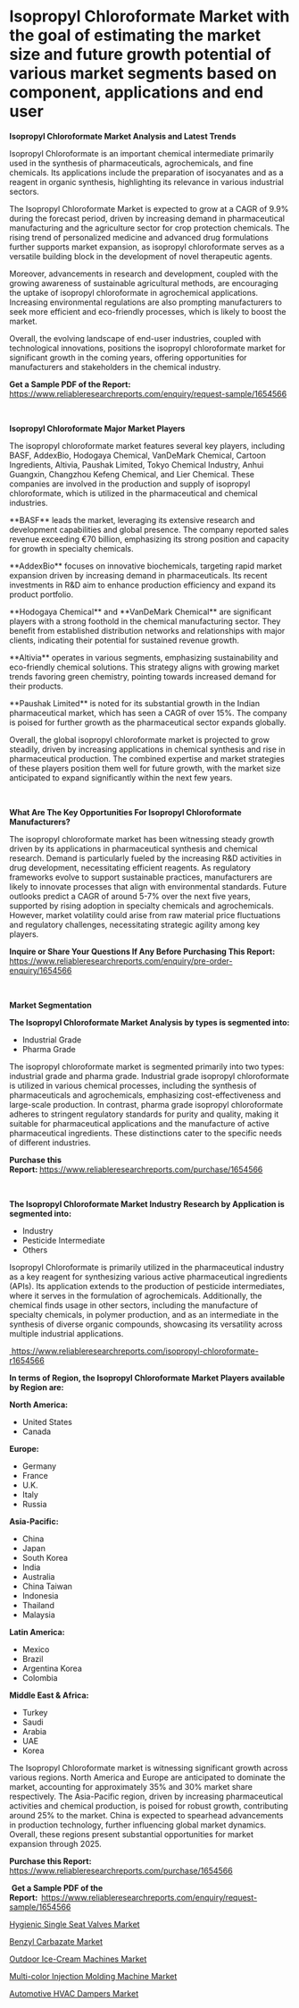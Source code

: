 <p><h1>Isopropyl Chloroformate Market with the goal of estimating the market size and future growth potential of various market segments based on component, applications and end user</h1></p><p><strong>Isopropyl Chloroformate Market Analysis and Latest Trends</strong></p>
<p><p>Isopropyl Chloroformate is an important chemical intermediate primarily used in the synthesis of pharmaceuticals, agrochemicals, and fine chemicals. Its applications include the preparation of isocyanates and as a reagent in organic synthesis, highlighting its relevance in various industrial sectors.</p><p>The Isopropyl Chloroformate Market is expected to grow at a CAGR of 9.9% during the forecast period, driven by increasing demand in pharmaceutical manufacturing and the agriculture sector for crop protection chemicals. The rising trend of personalized medicine and advanced drug formulations further supports market expansion, as isopropyl chloroformate serves as a versatile building block in the development of novel therapeutic agents.</p><p>Moreover, advancements in research and development, coupled with the growing awareness of sustainable agricultural methods, are encouraging the uptake of isopropyl chloroformate in agrochemical applications. Increasing environmental regulations are also prompting manufacturers to seek more efficient and eco-friendly processes, which is likely to boost the market.</p><p>Overall, the evolving landscape of end-user industries, coupled with technological innovations, positions the isopropyl chloroformate market for significant growth in the coming years, offering opportunities for manufacturers and stakeholders in the chemical industry.</p></p>
<p><strong>Get a Sample PDF of the Report:&nbsp;</strong> <a href="https://www.reliableresearchreports.com/enquiry/request-sample/1654566?utm_campaign=3025&utm_medium=2&utm_source=Github&utm_content=ia&utm_term=02042025&utm_id=isopropyl-chloroformate">https://www.reliableresearchreports.com/enquiry/request-sample/1654566</a></p>
<p>&nbsp;</p>
<p><strong>Isopropyl Chloroformate Major Market Players</strong></p>
<p><p>The isopropyl chloroformate market features several key players, including BASF, AddexBio, Hodogaya Chemical, VanDeMark Chemical, Cartoon Ingredients, Altivia, Paushak Limited, Tokyo Chemical Industry, Anhui Guangxin, Changzhou Kefeng Chemical, and Lier Chemical. These companies are involved in the production and supply of isopropyl chloroformate, which is utilized in the pharmaceutical and chemical industries.</p><p>**BASF** leads the market, leveraging its extensive research and development capabilities and global presence. The company reported sales revenue exceeding €70 billion, emphasizing its strong position and capacity for growth in specialty chemicals.</p><p>**AddexBio** focuses on innovative biochemicals, targeting rapid market expansion driven by increasing demand in pharmaceuticals. Its recent investments in R&D aim to enhance production efficiency and expand its product portfolio.</p><p>**Hodogaya Chemical** and **VanDeMark Chemical** are significant players with a strong foothold in the chemical manufacturing sector. They benefit from established distribution networks and relationships with major clients, indicating their potential for sustained revenue growth.</p><p>**Altivia** operates in various segments, emphasizing sustainability and eco-friendly chemical solutions. This strategy aligns with growing market trends favoring green chemistry, pointing towards increased demand for their products.</p><p>**Paushak Limited** is noted for its substantial growth in the Indian pharmaceutical market, which has seen a CAGR of over 15%. The company is poised for further growth as the pharmaceutical sector expands globally.</p><p>Overall, the global isopropyl chloroformate market is projected to grow steadily, driven by increasing applications in chemical synthesis and rise in pharmaceutical production. The combined expertise and market strategies of these players position them well for future growth, with the market size anticipated to expand significantly within the next few years.</p></p>
<p>&nbsp;</p>
<p><strong>What Are The Key Opportunities For Isopropyl Chloroformate Manufacturers?</strong></p>
<p><p>The isopropyl chloroformate market has been witnessing steady growth driven by its applications in pharmaceutical synthesis and chemical research. Demand is particularly fueled by the increasing R&D activities in drug development, necessitating efficient reagents. As regulatory frameworks evolve to support sustainable practices, manufacturers are likely to innovate processes that align with environmental standards. Future outlooks predict a CAGR of around 5-7% over the next five years, supported by rising adoption in specialty chemicals and agrochemicals. However, market volatility could arise from raw material price fluctuations and regulatory challenges, necessitating strategic agility among key players.</p></p>
<p><strong>Inquire or Share Your Questions If Any Before Purchasing This Report:</strong> <a href="https://www.reliableresearchreports.com/enquiry/pre-order-enquiry/1654566?utm_campaign=3025&utm_medium=2&utm_source=Github&utm_content=ia&utm_term=02042025&utm_id=isopropyl-chloroformate">https://www.reliableresearchreports.com/enquiry/pre-order-enquiry/1654566</a></p>
<p>&nbsp;</p>
<p><strong>Market Segmentation</strong></p>
<p><strong>The Isopropyl Chloroformate Market Analysis by types is segmented into:</strong></p>
<p><ul><li>Industrial Grade</li><li>Pharma Grade</li></ul></p>
<p><p>The isopropyl chloroformate market is segmented primarily into two types: industrial grade and pharma grade. Industrial grade isopropyl chloroformate is utilized in various chemical processes, including the synthesis of pharmaceuticals and agrochemicals, emphasizing cost-effectiveness and large-scale production. In contrast, pharma grade isopropyl chloroformate adheres to stringent regulatory standards for purity and quality, making it suitable for pharmaceutical applications and the manufacture of active pharmaceutical ingredients. These distinctions cater to the specific needs of different industries.</p></p>
<p><strong>Purchase this Report:&nbsp;</strong><a href="https://www.reliableresearchreports.com/purchase/1654566?utm_campaign=3025&utm_medium=2&utm_source=Github&utm_content=ia&utm_term=02042025&utm_id=isopropyl-chloroformate">https://www.reliableresearchreports.com/purchase/1654566</a></p>
<p>&nbsp;</p>
<p><strong>The Isopropyl Chloroformate Market Industry Research by Application is segmented into:</strong></p>
<p><ul><li>Industry</li><li>Pesticide Intermediate</li><li>Others</li></ul></p>
<p><p>Isopropyl Chloroformate is primarily utilized in the pharmaceutical industry as a key reagent for synthesizing various active pharmaceutical ingredients (APIs). Its application extends to the production of pesticide intermediates, where it serves in the formulation of agrochemicals. Additionally, the chemical finds usage in other sectors, including the manufacture of specialty chemicals, in polymer production, and as an intermediate in the synthesis of diverse organic compounds, showcasing its versatility across multiple industrial applications.</p></p>
<p><a href="https://www.reliableresearchreports.com/isopropyl-chloroformate-r1654566?utm_campaign=3025&utm_medium=2&utm_source=Github&utm_content=ia&utm_term=02042025&utm_id=isopropyl-chloroformate">&nbsp;https://www.reliableresearchreports.com/isopropyl-chloroformate-r1654566</a></p>
<p><strong>In terms of Region, the Isopropyl Chloroformate Market Players available by Region are:</strong></p>
<p>
    <p> <strong> North America: </strong>
        <ul>
            <li>United States</li>
            <li>Canada</li>
        </ul>
        </p> 
    <p> <strong> Europe: </strong>
        <ul>
            <li>Germany</li>
            <li>France</li>
            <li>U.K.</li>
            <li>Italy</li>
            <li>Russia</li>
        </ul>
        </p> 
    <p> <strong> Asia-Pacific: </strong>
        <ul>
            <li>China</li>
            <li>Japan</li>
            <li>South Korea</li>
            <li>India</li>
            <li>Australia</li>
            <li>China Taiwan</li>
            <li>Indonesia</li>
            <li>Thailand</li>
            <li>Malaysia</li>
        </ul>
        </p> 
    <p> <strong> Latin America: </strong>
        <ul>
            <li>Mexico</li>
            <li>Brazil</li>
            <li>Argentina Korea</li>
            <li>Colombia</li>
        </ul>
        </p> 
    <p> <strong> Middle East & Africa: </strong>
        <ul>
            <li>Turkey</li>
            <li>Saudi</li>
            <li>Arabia</li>
            <li>UAE</li>
            <li>Korea</li>
        </ul>
    </p>
    </p>
<p><p>The Isopropyl Chloroformate market is witnessing significant growth across various regions. North America and Europe are anticipated to dominate the market, accounting for approximately 35% and 30% market share respectively. The Asia-Pacific region, driven by increasing pharmaceutical activities and chemical production, is poised for robust growth, contributing around 25% to the market. China is expected to spearhead advancements in production technology, further influencing global market dynamics. Overall, these regions present substantial opportunities for market expansion through 2025.</p></p>
<p><strong>Purchase this Report: </strong><a href="https://www.reliableresearchreports.com/purchase/1654566?utm_campaign=3025&utm_medium=2&utm_source=Github&utm_content=ia&utm_term=02042025&utm_id=isopropyl-chloroformate">https://www.reliableresearchreports.com/purchase/1654566</a></p>
<p>&nbsp;<strong>Get a Sample PDF of the Report:&nbsp;&nbsp;</strong><a href="https://www.reliableresearchreports.com/enquiry/request-sample/1654566?utm_campaign=3025&utm_medium=2&utm_source=Github&utm_content=ia&utm_term=02042025&utm_id=isopropyl-chloroformate">https://www.reliableresearchreports.com/enquiry/request-sample/1654566</a></p>
<p><strong></strong></p>
<p><p><a href="https://www.linkedin.com/pulse/global-hygienic-single-seat-valves-market-future-trends-segment-ea4bf?utm_campaign=3025&utm_medium=2&utm_source=Github&utm_content=ia&utm_term=02042025&utm_id=isopropyl-chloroformate">Hygienic Single Seat Valves Market</a></p><p><a href="https://github.com/lizonbochil23/Market-Research-Report-List-1/blob/main/benzyl-carbazate-market.md?utm_campaign=3025&utm_medium=2&utm_source=Github&utm_content=ia&utm_term=02042025&utm_id=isopropyl-chloroformate">Benzyl Carbazate Market</a></p><p><a href="https://www.linkedin.com/pulse/qualitative-quantitative-insights-outdoor-ice-cream-machines-8coqf?utm_campaign=3025&utm_medium=2&utm_source=Github&utm_content=ia&utm_term=02042025&utm_id=isopropyl-chloroformate">Outdoor Ice-Cream Machines Market</a></p><p><a href="https://www.linkedin.com/pulse/market-revenue-growth-forecast-multi-color-injection-molding-lib2f?utm_campaign=3025&utm_medium=2&utm_source=Github&utm_content=ia&utm_term=02042025&utm_id=isopropyl-chloroformate">Multi-color Injection Molding Machine Market</a></p><p><a href="https://www.linkedin.com/pulse/automotive-hvac-dampers-market-metrics-like-size-growth-x65sc?utm_campaign=3025&utm_medium=2&utm_source=Github&utm_content=ia&utm_term=02042025&utm_id=isopropyl-chloroformate">Automotive HVAC Dampers Market</a></p></p>